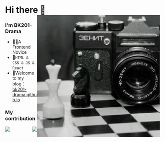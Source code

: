<!--
**BK201-Drama/BK201-Drama** is a ✨ _special_ ✨ repository because its `README.md` (this file) appears on your GitHub profile.
-->

# Hi there 👋<img align="right" src="https://raw.githubusercontent.com/BK201-Drama/picBed/main/avatar/avatar.jpeg">

### I'm BK201-Drama
- 👨‍💻A Frontend Novice
- 🌱`HTML & CSS & JS & React`
- 🔭Welcome to my blog：[bk201-drama.github.io](https://bk201-drama.github.io/)


### My contribution

<img align="left" src="https://github-readme-stats.vercel.app/api?username=BK201-Drama&show_icons=true">
<img align="right" src="https://github-readme-stats.vercel.app/api/top-langs/?username=BK201-Drama&layout=compact">
